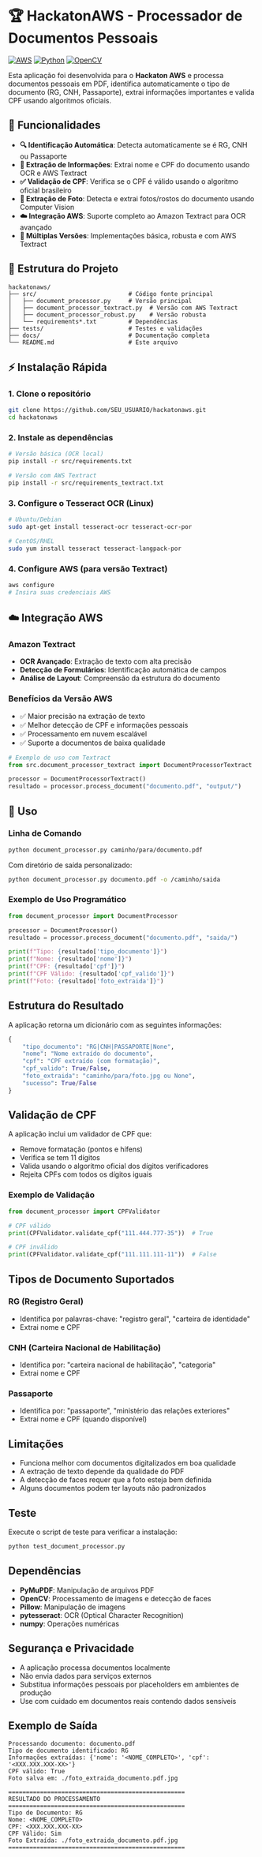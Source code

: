 # 🏆 HackatonAWS - Processador de Documentos Pessoais

[![AWS](https://img.shields.io/badge/AWS-Textract-orange)](https://aws.amazon.com/textract/)
[![Python](https://img.shields.io/badge/Python-3.8+-blue)](https://python.org)
[![OpenCV](https://img.shields.io/badge/OpenCV-Computer%20Vision-green)](https://opencv.org)

Esta aplicação foi desenvolvida para o **Hackaton AWS** e processa documentos pessoais em PDF, identifica automaticamente o tipo de documento (RG, CNH, Passaporte), extrai informações importantes e valida CPF usando algoritmos oficiais.

## 🚀 Funcionalidades

- **🔍 Identificação Automática**: Detecta automaticamente se é RG, CNH ou Passaporte
- **📝 Extração de Informações**: Extrai nome e CPF do documento usando OCR e AWS Textract
- **✅ Validação de CPF**: Verifica se o CPF é válido usando o algoritmo oficial brasileiro
- **📸 Extração de Foto**: Detecta e extrai fotos/rostos do documento usando Computer Vision
- **☁️ Integração AWS**: Suporte completo ao Amazon Textract para OCR avançado
- **🔧 Múltiplas Versões**: Implementações básica, robusta e com AWS Textract

## 📁 Estrutura do Projeto

```
hackatonaws/
├── src/                          # Código fonte principal
│   ├── document_processor.py     # Versão principal
│   ├── document_processor_textract.py  # Versão com AWS Textract
│   ├── document_processor_robust.py    # Versão robusta
│   └── requirements*.txt         # Dependências
├── tests/                        # Testes e validações
├── docs/                         # Documentação completa
└── README.md                     # Este arquivo
```

## ⚡ Instalação Rápida

### 1. Clone o repositório
```bash
git clone https://github.com/SEU_USUARIO/hackatonaws.git
cd hackatonaws
```

### 2. Instale as dependências
```bash
# Versão básica (OCR local)
pip install -r src/requirements.txt

# Versão com AWS Textract
pip install -r src/requirements_textract.txt
```

### 3. Configure o Tesseract OCR (Linux)
```bash
# Ubuntu/Debian
sudo apt-get install tesseract-ocr tesseract-ocr-por

# CentOS/RHEL
sudo yum install tesseract tesseract-langpack-por
```

### 4. Configure AWS (para versão Textract)
```bash
aws configure
# Insira suas credenciais AWS
```

## ☁️ Integração AWS

### Amazon Textract
- **OCR Avançado**: Extração de texto com alta precisão
- **Detecção de Formulários**: Identificação automática de campos
- **Análise de Layout**: Compreensão da estrutura do documento

### Benefícios da Versão AWS
- ✅ Maior precisão na extração de texto
- ✅ Melhor detecção de CPF e informações pessoais
- ✅ Processamento em nuvem escalável
- ✅ Suporte a documentos de baixa qualidade

```python
# Exemplo de uso com Textract
from src.document_processor_textract import DocumentProcessorTextract

processor = DocumentProcessorTextract()
resultado = processor.process_document("documento.pdf", "output/")
```

## 🔧 Uso

### Linha de Comando

```bash
python document_processor.py caminho/para/documento.pdf
```

Com diretório de saída personalizado:
```bash
python document_processor.py documento.pdf -o /caminho/saida
```

### Exemplo de Uso Programático

```python
from document_processor import DocumentProcessor

processor = DocumentProcessor()
resultado = processor.process_document("documento.pdf", "saida/")

print(f"Tipo: {resultado['tipo_documento']}")
print(f"Nome: {resultado['nome']}")
print(f"CPF: {resultado['cpf']}")
print(f"CPF Válido: {resultado['cpf_valido']}")
print(f"Foto: {resultado['foto_extraida']}")
```

## Estrutura do Resultado

A aplicação retorna um dicionário com as seguintes informações:

```python
{
    "tipo_documento": "RG|CNH|PASSAPORTE|None",
    "nome": "Nome extraído do documento",
    "cpf": "CPF extraído (com formatação)",
    "cpf_valido": True/False,
    "foto_extraida": "caminho/para/foto.jpg ou None",
    "sucesso": True/False
}
```

## Validação de CPF

A aplicação inclui um validador de CPF que:
- Remove formatação (pontos e hífens)
- Verifica se tem 11 dígitos
- Valida usando o algoritmo oficial dos dígitos verificadores
- Rejeita CPFs com todos os dígitos iguais

### Exemplo de Validação

```python
from document_processor import CPFValidator

# CPF válido
print(CPFValidator.validate_cpf("111.444.777-35"))  # True

# CPF inválido
print(CPFValidator.validate_cpf("111.111.111-11"))  # False
```

## Tipos de Documento Suportados

### RG (Registro Geral)
- Identifica por palavras-chave: "registro geral", "carteira de identidade"
- Extrai nome e CPF

### CNH (Carteira Nacional de Habilitação)
- Identifica por: "carteira nacional de habilitação", "categoria"
- Extrai nome e CPF

### Passaporte
- Identifica por: "passaporte", "ministério das relações exteriores"
- Extrai nome e CPF (quando disponível)

## Limitações

- Funciona melhor com documentos digitalizados em boa qualidade
- A extração de texto depende da qualidade do PDF
- A detecção de faces requer que a foto esteja bem definida
- Alguns documentos podem ter layouts não padronizados

## Teste

Execute o script de teste para verificar a instalação:

```bash
python test_document_processor.py
```

## Dependências

- **PyMuPDF**: Manipulação de arquivos PDF
- **OpenCV**: Processamento de imagens e detecção de faces
- **Pillow**: Manipulação de imagens
- **pytesseract**: OCR (Optical Character Recognition)
- **numpy**: Operações numéricas

## Segurança e Privacidade

- A aplicação processa documentos localmente
- Não envia dados para serviços externos
- Substitua informações pessoais por placeholders em ambientes de produção
- Use com cuidado em documentos reais contendo dados sensíveis

## Exemplo de Saída

```
Processando documento: documento.pdf
Tipo de documento identificado: RG
Informações extraídas: {'nome': '<NOME_COMPLETO>', 'cpf': '<XXX.XXX.XXX-XX>'}
CPF válido: True
Foto salva em: ./foto_extraida_documento.pdf.jpg

==================================================
RESULTADO DO PROCESSAMENTO
==================================================
Tipo de Documento: RG
Nome: <NOME_COMPLETO>
CPF: <XXX.XXX.XXX-XX>
CPF Válido: Sim
Foto Extraída: ./foto_extraida_documento.pdf.jpg
==================================================
```
